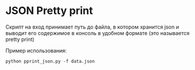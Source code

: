 # JSON Pretty print

Скрипт на вход принимает путь до файла, в котором хранится json и выводит его содержимое в консоль в удобном формате (это называется pretty print)

Пример использования:
```
python pprint_json.py -f data.json
```